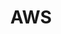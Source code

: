 ---
layout: default
title: AWS
nav_order: 1
parent: DevOps
grand_parent: Technologies
has_children: true
has_toc: true
---